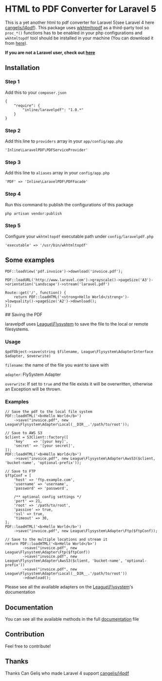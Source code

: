 # HTML to PDF Converter for Laravel 5


This is a yet another html to pdf converter for Laravel 5(see Laravel 4 here [cangelis/l4pdf](https://github.com/cangelis/l4pdf)). This package uses [wkhtmltopdf](https://github.com/antialize/wkhtmltopdf) as a third-party tool so `proc_*()` functions has to be enabled in your php configurations and `wkhtmltopdf` tool should be installed in your machine (You can download it from [here](https://code.google.com/p/wkhtmltopdf/downloads/list)).

**If you are not a Laravel user, check out [here](https://github.com/cangelis/php-pdf)**

## Installation

### Step 1

Add this to your `composer.json`

    {
        "require": {
            "inline/laravelpdf": "1.0.*"
        }
    }

### Step 2

Add this line to `providers` array in your `app/config/app.php`

    'Inline\LaravelPDF\PDFServiceProvider'

### Step 3

Add this line to `aliases` array in your `config/app.php`

    'PDF' => 'Inline\LaravelPDF\PDFFacade'

### Step 4

Run this command to publish the configurations of this package

    php artisan vendor:publish

### Step 5

Configure your `wkhtmltopdf` executable path under `config/laravelpdf.php`

    'executable' => '/usr/bin/wkhtmltopdf'

## Some examples

    PDF::loadView('pdf.invoice')->download('invoice.pdf');

    PDF::loadURL('http://www.laravel.com')->grayscale()->pageSize('A3')->orientation('Landscape')->stream('laravel.pdf')

    Route::get('/', function() {
        return PDF::loadHTML('<strong>Hello World</strong>')->lowquality()->pageSize('A2')->download();
    });

## Saving the PDF

laravelpdf uses [League\Flysystem](https://github.com/thephpleague/flysystem) to save the file to the local or remote filesystems.

### Usage

    $pdfObject->save(string $filename, League\Flysystem\AdapterInterface $adapter, $overwrite)

`filename`: the name of the file you want to save with

`adapter`: FlySystem Adapter

`overwrite`: If set to `true` and the file exists it will be overwritten, otherwise an Exception will be thrown.

### Examples

    // Save the pdf to the local file system
    PDF::loadHTML('<b>Hello World</b>')
        ->save("invoice.pdf", new League\Flysystem\Adapter\Local(__DIR__.'/path/to/root'));

    // Save to AWS S3
    $client = S3Client::factory([
        'key'    => '[your key]',
        'secret' => '[your secret]',
    ]);
    PDF::loadHTML('<b>Hello World</b>')
        ->save("invoice.pdf", new League\Flysystem\Adapter\AwsS3($client, 'bucket-name', 'optional-prefix'));

    // Save to FTP
    $ftpConf = [
        'host' => 'ftp.example.com',
        'username' => 'username',
        'password' => 'password',

        /** optional config settings */
        'port' => 21,
        'root' => '/path/to/root',
        'passive' => true,
        'ssl' => true,
        'timeout' => 30,
    ];
    PDF::loadHTML('<b>Hello World</b>')
        ->save("invoice.pdf", new League\Flysystem\Adapter\Ftp($ftpConf));

    // Save to the multiple locations and stream it
    return PDF::loadHTML('<b>Hello World</b>')
            ->save("invoice.pdf", new League\Flysystem\Adapter\Ftp($ftpConf))
            ->save("invoice.pdf", new League\Flysystem\Adapter\AwsS3($client, 'bucket-name', 'optional-prefix'))
            ->save("invoice.pdf", new League\Flysystem\Adapter\Local(__DIR__.'/path/to/root'))
            ->download();

Please see all the available adapters on the [League\Flysystem](https://github.com/thephpleague/flysystem)'s documentation

## Documentation

You can see all the available methods in the full [documentation](https://github.com/wemersonjanuario/laravelpdf/blob/master/DOCUMENTATION.md) file

## Contribution

Feel free to contribute!

## Thanks
Thanks Can Geliş who made Laravel 4 support [cangelis/l4pdf](https://github.com/cangelis/l4pdf)
